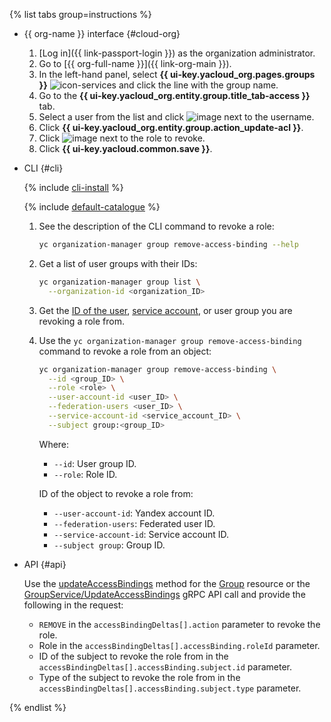 
{% list tabs group=instructions %}

- {{ org-name }} interface {#cloud-org}

    1. [Log in]({{ link-passport-login }}) as the organization administrator.
    1. Go to [{{ org-full-name }}]({{ link-org-main }}).
    1. In the left-hand panel, select **{{ ui-key.yacloud_org.pages.groups }}** ![icon-services](../../_assets/console-icons/persons.svg) and click the line with the group name.
    1. Go to the **{{ ui-key.yacloud_org.entity.group.title_tab-access }}** tab.
    1. Select a user from the list and click ![image](../../_assets/console-icons/ellipsis.svg) next to the username.
    1. Click **{{ ui-key.yacloud_org.entity.group.action_update-acl }}**.
    1. Click ![image](../../_assets/console-icons/xmark.svg) next to the role to revoke.
    1. Click **{{ ui-key.yacloud.common.save }}**.

- CLI {#cli}

   {% include [cli-install](../../_includes/cli-install.md) %}

   {% include [default-catalogue](../../_includes/default-catalogue.md) %}

   1. See the description of the CLI command to revoke a role:

       ```bash
       yc organization-manager group remove-access-binding --help
       ```

   1. Get a list of user groups with their IDs:

       ```bash
       yc organization-manager group list \
         --organization-id <organization_ID>
       ```

   1. Get the [ID of the user](../../iam/operations/users/get.md), [service account](../../iam/operations/sa/get-id.md), or user group you are revoking a role from.
   1. Use the `yc organization-manager group remove-access-binding` command to revoke a role from an object:

         ```bash
         yc organization-manager group remove-access-binding \
           --id <group_ID> \
           --role <role> \
           --user-account-id <user_ID> \
           --federation-users <user_ID> \
           --service-account-id <service_account_ID> \
           --subject group:<group_ID>
         ```

         Where:

         * `--id`: User group ID.
         * `--role`: Role ID.
         
         ID of the object to revoke a role from:
         
         * `--user-account-id`: Yandex account ID.
         * `--federation-users`: Federated user ID.
         * `--service-account-id`: Service account ID.
         * `--subject group`: Group ID.

- API {#api}

   Use the [updateAccessBindings](../../organization/api-ref/Group/updateAccessBindings.md) method for the [Group](../../organization/api-ref/Group/index.md) resource or the [GroupService/UpdateAccessBindings](../../organization/api-ref/grpc/Group/updateAccessBindings.md) gRPC API call and provide the following in the request:

   * `REMOVE` in the `accessBindingDeltas[].action` parameter to revoke the role.
   * Role in the `accessBindingDeltas[].accessBinding.roleId` parameter.
   * ID of the subject to revoke the role from in the `accessBindingDeltas[].accessBinding.subject.id` parameter.
   * Type of the subject to revoke the role from in the `accessBindingDeltas[].accessBinding.subject.type` parameter.

{% endlist %}
